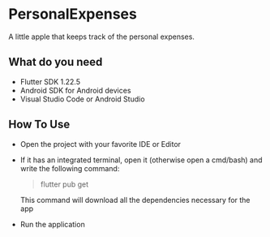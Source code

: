 # PersonalExpenses
A little apple that keeps track of the personal expenses.

## What do you need
- Flutter SDK 1.22.5
- Android SDK for Android devices
- Visual Studio Code or Android Studio

## How To Use
- Open the project with your favorite IDE or Editor
- If it has an integrated terminal, open it (otherwise open a cmd/bash) and write the following command:
  
  > flutter pub get

  This command will download all the dependencies necessary for the app

- Run the application
